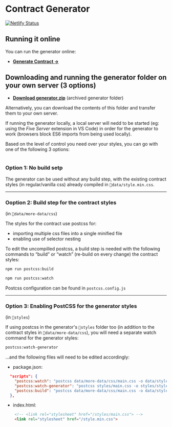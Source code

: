# Contract Generator 

[![Netlify Status](https://api.netlify.com/api/v1/badges/dc7d73d9-c327-4bcd-a33a-657603bc64ab/deploy-status)](https://app.netlify.com/sites/stefanmatei/deploys)

## Running it online

You can run the generator online:
* **[Generate Contract →](https://stefanmatei.com/contract-generator/edit)**

## Downloading and running the generator folder on your own server (3 options)
* **[Download generator.zip](https://github.com/nonsalant/contract/releases/)** (archived generator folder)

Alternatively, you can download the contents of this folder and transfer them to your own server.

If running the generator locally, a local server will nedd to be started (eg: using the <em>Five Server</em> extension in VS Code) in order for the generator to work (browsers block ES6 imports from being used locally).

Based on the level of control you need over your styles, you can go with one of the following 3 options:
<br /><br />


### Option 1: No build setp

The generator can be used without any build step, with the existing contract styles (in regular/vanilla css) already compiled in `📁data/style.min.css`. 

---

### Ooption 2: Build step for the contract styles
(in `📁data/more-data/css`)

The styles for the contract use postcss for:
* importing multiple css files into a single minified file
* enabling use of selector nesting

To edit the uncompilled postcss, a build step is needed with the following commands to “build” or “watch” (re-build on every change) the contract styles:

```bash
npm run postcss:build 
```
```bash
npm run postcss:watch
```

Postcss configuration can be found in `postcss.config.js`

---

### Option 3: Enabling PostCSS for the generator styles
(in `📁styles`)

If using postcss in the generator's `📁styles` folder too (in addition to the contract styles in `📁data/more-data/css`), you will need a separate watch command for the generator styles:

```bash
postcss:watch-generator
```

...and the following files will need to be edited accordingly:

* package.json:

```json
  "scripts": {
    "postcss:watch": "postcss data/more-data/css/main.css -o data/style.min.css -w",
    "postcss:watch-generator": "postcss styles/main.css -o styles/style.min.css -w",
    "postcss:build": "postcss data/more-data/css/main.css -o data/style.min.css & postcss styles/main.css -o style.min.css"
  },
```
* index.html:
```html
    <!-- <link rel="stylesheet" href="/styles/main.css"> -->
    <link rel="stylesheet" href="/style.min.css">
```
